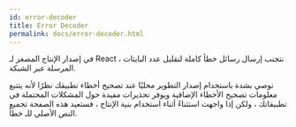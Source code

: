 ```yaml
---
id: error-decoder
title: Error Decoder
permalink: docs/error-decoder.html
---
```


في إصدار الإنتاج المصغر لـ React ، نتجنب إرسال رسائل خطأ كاملة لتقليل عدد البايتات المرسلة عبر الشبكة.

نوصي بشدة باستخدام إصدار التطوير محليًا عند تصحيح أخطاء تطبيقك نظرًا لأنه يتتبع معلومات تصحيح الأخطاء الإضافية ويوفر تحذيرات مفيدة حول المشكلات المحتملة في تطبيقاتك ، ولكن إذا واجهت استثناءً أثناء استخدام بنية الإنتاج ، فستعيد هذه الصفحة تجميع النص الأصلي للـ خطأ.
